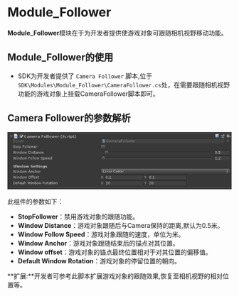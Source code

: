 # Module_Follower
**Module_Follower**模块在于为开发者提供使游戏对象可跟随相机视野移动功能。


## Module_Follower的使用

* SDK为开发者提供了 `Camera Follower` 脚本,位于`SDK\Modules\Module_Follower\CameraFollower.cs`处，在需要跟随相机视野功能的游戏对象上挂载CameraFollower脚本即可。  


## Camera Follower的参数解析

![FollowerInspector](../../Images/Modules/FollowerInspector.png)

此组件的参数如下：
* **StopFollower**：禁用游戏对象的跟随功能。
* **Window Distance**：游戏对象跟随后与Camera保持的距离,默认为0.5米。   
* **Window Follow Speed**：游戏对象跟随的速度，单位为米。
* **Window Anchor**：游戏对象跟随结束后的锚点对其位置。
* **Window offset**：游戏对象的锚点最终位置相对于对其位置的偏移值。
* **Default Window Rotation**：游戏对象的停留位置的朝向。

**扩展:**开发者可参考此脚本扩展游戏对象的跟随效果,恢复至相机视野的相对位置等。